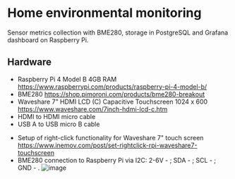 # Home environmental monitoring
Sensor metrics collection with BME280, storage in PostgreSQL and Grafana dashboard on Raspberry Pi.
 
## Hardware
- Raspberry Pi 4 Model B 4GB RAM https://www.raspberrypi.com/products/raspberry-pi-4-model-b/
- BME280 https://shop.pimoroni.com/products/bme280-breakout
- Waveshare 7" HDMI LCD (C) Capacitive Touchscreen 1024 x 600 https://www.waveshare.com/7inch-hdmi-lcd-c.htm
- HDMI to HDMI micro cable
- USB A to USB micro B cable

 * Setup of right-click functionality for Waveshare 7" touch screen https://www.inemov.com/post/set-rightclick-rpi-waveshare7-touchscreen
 * BME280 connection to Raspberry Pi via I2C: 2-6V - ; SDA - ; SCL - ; GND - .
![image](https://user-images.githubusercontent.com/24581566/149649740-9fe03407-5da1-4edf-a594-d3ab34becb6b.png)
